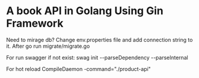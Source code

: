 # A book API in Golang Using Gin Framework
 
 
Need to mirage db?
Change env.properties file and add connection string to it.
After
go run migrate/migrate.go 
 
For run swagger if not exist:
swag init --parseDependency --parseInternal
 
For hot reload 
CompileDaemon -command="./product-api" 
